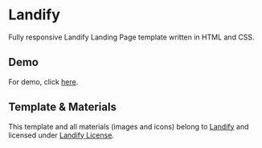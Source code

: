 # Landify

Fully responsive Landify Landing Page template written in HTML and CSS.

## Demo

For demo, click [here](https://landify-five.vercel.app/).

## Template & Materials

This template and all materials (images and icons) belong to [Landify](https://landify.design/) and licensed under [Landify License](https://landify.design/license).

